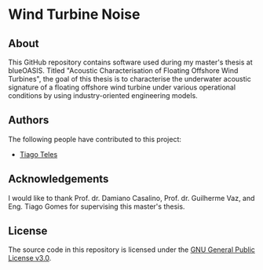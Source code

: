 # Wind Turbine Noise

## About
This GitHub repository contains software used during my master's thesis at blueOASIS. Titled "Acoustic Characterisation of Floating Offshore Wind Turbines", the goal of this thesis is to characterise the underwater acoustic signature of a floating offshore wind turbine under various operational conditions by using industry-oriented engineering models.

## Authors
The following people have contributed to this project:
* [Tiago Teles](https://www.linkedin.com/in/tiago-fonseca-teles/)

## Acknowledgements
I would like to thank Prof. dr. Damiano Casalino, Prof. dr. Guilherme Vaz, and Eng. Tiago Gomes for supervising this master's thesis.

## License
The source code in this repository is licensed under the [GNU General Public License v3.0](https://www.gnu.org/licenses/gpl-3.0.en.html).
